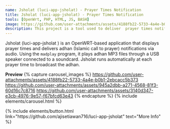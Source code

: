 ```yaml
---
name: Jsholat (luci-app-jsholat) - Prayer Times Notification 
title: Jsholat (luci-app-jsholat) - Prayer Times Notification 
tools: [OpenWrt, PHP, HTML, JS, BASH]
image: https://github.com/user-attachments/assets/4188fb22-5733-4a4e-b0b1-2ebcacc5b373
description: This project is a tool used to deliver  prayer times notification via audio with webui interface settings.
---
```



Jsholat (luci-app-jsholat ) is an OpenWRT-based application that displays prayer times and delivers adhan (Islamic call to prayer) notifications via audio. Using the `madplay` program, it plays adhan MP3 files through a USB speaker connected to a soundcard. Jsholat runs automatically at each prayer time to broadcast the adhan.


**Preview**
{% capture carousel_images %}
https://github.com/user-attachments/assets/4188fb22-5733-4a4e-b0b1-2ebcacc5b373
https://github.com/user-attachments/assets/945a2dbb-a271-4568-81f3-60d16c7c8716
https://github.com/user-attachments/assets/3140d347-e3cb-4976-9e57-f67bfcd63e43
{% endcapture %}
{% include elements/carousel.html %}

<p class="text-center">
{% include elements/button.html link="https://github.com/ajisetiawan716/luci-app-jsholat" text="More Info" %}
</p>